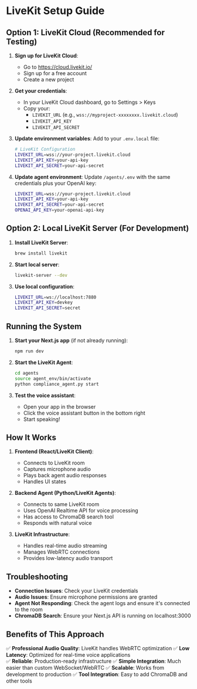 # LiveKit Setup Guide

## Option 1: LiveKit Cloud (Recommended for Testing)

1. **Sign up for LiveKit Cloud**:
   - Go to https://cloud.livekit.io/
   - Sign up for a free account
   - Create a new project

2. **Get your credentials**:
   - In your LiveKit Cloud dashboard, go to Settings > Keys
   - Copy your:
     - `LIVEKIT_URL` (e.g., `wss://myproject-xxxxxxxx.livekit.cloud`)
     - `LIVEKIT_API_KEY`
     - `LIVEKIT_API_SECRET`

3. **Update environment variables**:
   Add to your `.env.local` file:
   ```bash
   # LiveKit Configuration
   LIVEKIT_URL=wss://your-project.livekit.cloud
   LIVEKIT_API_KEY=your-api-key
   LIVEKIT_API_SECRET=your-api-secret
   ```

4. **Update agent environment**:
   Update `/agents/.env` with the same credentials plus your OpenAI key:
   ```bash
   LIVEKIT_URL=wss://your-project.livekit.cloud
   LIVEKIT_API_KEY=your-api-key
   LIVEKIT_API_SECRET=your-api-secret
   OPENAI_API_KEY=your-openai-api-key
   ```

## Option 2: Local LiveKit Server (For Development)

1. **Install LiveKit Server**:
   ```bash
   brew install livekit
   ```

2. **Start local server**:
   ```bash
   livekit-server --dev
   ```

3. **Use local configuration**:
   ```bash
   LIVEKIT_URL=ws://localhost:7880
   LIVEKIT_API_KEY=devkey
   LIVEKIT_API_SECRET=secret
   ```

## Running the System

1. **Start your Next.js app** (if not already running):
   ```bash
   npm run dev
   ```

2. **Start the LiveKit Agent**:
   ```bash
   cd agents
   source agent_env/bin/activate
   python compliance_agent.py start
   ```

3. **Test the voice assistant**:
   - Open your app in the browser
   - Click the voice assistant button in the bottom right
   - Start speaking!

## How It Works

1. **Frontend (React/LiveKit Client)**:
   - Connects to LiveKit room
   - Captures microphone audio
   - Plays back agent audio responses
   - Handles UI states

2. **Backend Agent (Python/LiveKit Agents)**:
   - Connects to same LiveKit room
   - Uses OpenAI Realtime API for voice processing
   - Has access to ChromaDB search tool
   - Responds with natural voice

3. **LiveKit Infrastructure**:
   - Handles real-time audio streaming
   - Manages WebRTC connections
   - Provides low-latency audio transport

## Troubleshooting

- **Connection Issues**: Check your LiveKit credentials
- **Audio Issues**: Ensure microphone permissions are granted
- **Agent Not Responding**: Check the agent logs and ensure it's connected to the room
- **ChromaDB Search**: Ensure your Next.js API is running on localhost:3000

## Benefits of This Approach

✅ **Professional Audio Quality**: LiveKit handles WebRTC optimization
✅ **Low Latency**: Optimized for real-time voice applications  
✅ **Reliable**: Production-ready infrastructure
✅ **Simple Integration**: Much easier than custom WebSocket/WebRTC
✅ **Scalable**: Works from development to production
✅ **Tool Integration**: Easy to add ChromaDB and other tools